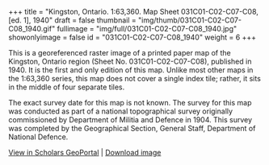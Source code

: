 +++
title = "Kingston, Ontario. 1:63,360. Map Sheet 031C01-C02-C07-C08, [ed. 1], 1940"
draft = false
thumbnail = "img/thumb/031C01-C02-C07-C08_1940.gif"
fullimage = "img/full/031C01-C02-C07-C08_1940.jpg"
showonlyimage = false
id = "031C01-C02-C07-C08_1940"
weight = 6
+++

This is a georeferenced raster image of a printed paper map of the Kingston, Ontario region (Sheet No. 031C01-C02-C07-C08), published in 1940. It is the first and only edition of this map. Unlike most other maps in the 1:63,360 series, this map does not cover a single index tile; rather, it sits in the middle of four separate tiles.

<!--more-->

The exact survey date for this map is not known. The survey for this map was conducted as part of a national topographical survey originally commissioned by Department of Militia and Defence in 1904. This survey was completed by the Geographical Section, General Staff, Department of National Defence.

[View in Scholars GeoPortal](http://geo.scholarsportal.info/#r/details/_uri@=HTDP63360K031C01-C02-C07-C08_1940TIFF&_add:true) | [Download image](http://geo.scholarsportal.info/proxy.html?http:__maps.scholarsportal.info/files/images/OpenContent/HTDP63360K031C01-C02-C07-C08_1940TIFF.jpg)